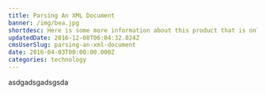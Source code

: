 ```yaml
---
title: Parsing An XML Document
banner: /img/bea.jpg
shortdesc: Here is some more information about this product that is only revealed once clicked on.
updatedDate: 2016-12-08T06:04:32.024Z
cmsUserSlug: parsing-an-xml-document
date: 2016-04-03T00:00:00.000Z
categories: technology
---
```


asdgadsgadsgsda